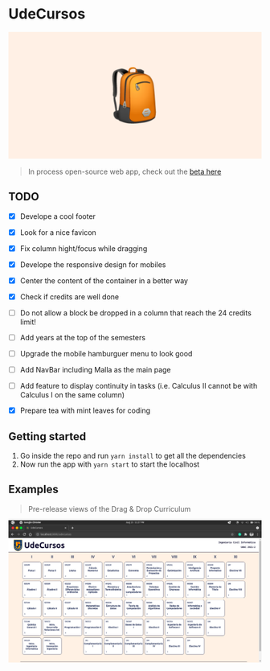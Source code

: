 # UdeCursos

![image](assets/banner.png)

> In process open-source web app, check out the [beta here](http://cxrlosk.me/udecursos/)


## TODO
- [x] Develope a cool footer
- [x] Look for a nice favicon
- [x] Fix column hight/focus while dragging
- [x] Develope the responsive design for mobiles
- [x] Center the content of the container in a better way
- [x] Check if credits are well done
- [ ] Do not allow a block be dropped in a column that reach the 24 credits limit!
- [ ] Add years at the top of the semesters
- [ ] Upgrade the mobile hamburguer menu to look good
- [ ] Add NavBar including Malla as the main page
- [ ] Add feature to display continuity in tasks (i.e. Calculus II cannot be with Calculus I on the same column)
- [x] Prepare tea with mint leaves for coding


## Getting started
1. Go inside the repo and run `yarn install` to get all the dependencies
2. Now run the app with `yarn start` to start the localhost


## Examples
> Pre-release views of the Drag & Drop Curriculum

![image](assets/Screenshot2021-08-23.png)

<br>
